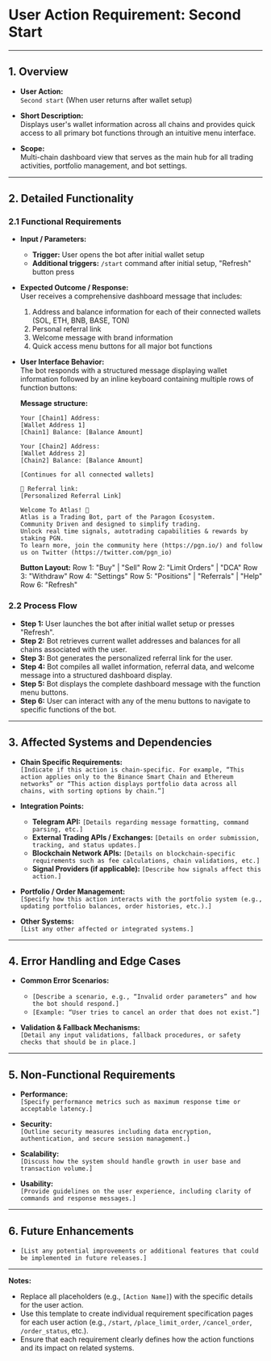 # User Action Requirement: Second Start

---

## 1. Overview

- **User Action:**  
  `Second start` (When user returns after wallet setup)

- **Short Description:**  
  Displays user's wallet information across all chains and provides quick access to all primary bot functions through an intuitive menu interface.

- **Scope:**  
  Multi-chain dashboard view that serves as the main hub for all trading activities, portfolio management, and bot settings.

---

## 2. Detailed Functionality

### 2.1 Functional Requirements
- **Input / Parameters:**
    - **Trigger:** User opens the bot after initial wallet setup
    - **Additional triggers:** `/start` command after initial setup, "Refresh" button press

- **Expected Outcome / Response:**  
  User receives a comprehensive dashboard message that includes:
    1. Address and balance information for each of their connected wallets (SOL, ETH, BNB, BASE, TON)
    2. Personal referral link
    3. Welcome message with brand information
    4. Quick access menu buttons for all major bot functions

- **User Interface Behavior:**  
  The bot responds with a structured message displaying wallet information followed by an inline keyboard containing multiple rows of function buttons:

  **Message structure:**
  ```
  Your [Chain1] Address:
  [Wallet Address 1]
  [Chain1] Balance: [Balance Amount]
  
  Your [Chain2] Address:
  [Wallet Address 2]
  [Chain2] Balance: [Balance Amount]
  
  [Continues for all connected wallets]
  
  🔗 Referral link:
  [Personalized Referral Link]
  
  Welcome To Atlas! 🚀
  Atlas is a Trading Bot, part of the Paragon Ecosystem.
  Community Driven and designed to simplify trading.
  Unlock real time signals, autotrading capabilities & rewards by staking PGN.
  To learn more, join the community here (https://pgn.io/) and follow us on Twitter (https://twitter.com/pgn_io)
  ```

  **Button Layout:**
  Row 1: "Buy" | "Sell"
  Row 2: "Limit Orders" | "DCA"
  Row 3: "Withdraw"
  Row 4: "Settings"
  Row 5: "Positions" | "Referrals" | "Help"
  Row 6: "Refresh"

### 2.2 Process Flow
- **Step 1:** User launches the bot after initial wallet setup or presses "Refresh".
- **Step 2:** Bot retrieves current wallet addresses and balances for all chains associated with the user.
- **Step 3:** Bot generates the personalized referral link for the user.
- **Step 4:** Bot compiles all wallet information, referral data, and welcome message into a structured dashboard display.
- **Step 5:** Bot displays the complete dashboard message with the function menu buttons.
- **Step 6:** User can interact with any of the menu buttons to navigate to specific functions of the bot.

---

## 3. Affected Systems and Dependencies

- **Chain Specific Requirements:**  
  `[Indicate if this action is chain-specific. For example, “This action applies only to the Binance Smart Chain and Ethereum networks” or “This action displays portfolio data across all chains, with sorting options by chain.”]`

- **Integration Points:**
    - **Telegram API:** `[Details regarding message formatting, command parsing, etc.]`
    - **External Trading APIs / Exchanges:** `[Details on order submission, tracking, and status updates.]`
    - **Blockchain Network APIs:** `[Details on blockchain-specific requirements such as fee calculations, chain validations, etc.]`
    - **Signal Providers (if applicable):** `[Describe how signals affect this action.]`

- **Portfolio / Order Management:**  
  `[Specify how this action interacts with the portfolio system (e.g., updating portfolio balances, order histories, etc.).]`

- **Other Systems:**  
  `[List any other affected or integrated systems.]`

---

## 4. Error Handling and Edge Cases

- **Common Error Scenarios:**
    - `[Describe a scenario, e.g., “Invalid order parameters” and how the bot should respond.]`
    - `[Example: “User tries to cancel an order that does not exist.”]`

- **Validation & Fallback Mechanisms:**  
  `[Detail any input validations, fallback procedures, or safety checks that should be in place.]`

---

## 5. Non-Functional Requirements

- **Performance:**  
  `[Specify performance metrics such as maximum response time or acceptable latency.]`

- **Security:**  
  `[Outline security measures including data encryption, authentication, and secure session management.]`

- **Scalability:**  
  `[Discuss how the system should handle growth in user base and transaction volume.]`

- **Usability:**  
  `[Provide guidelines on the user experience, including clarity of commands and response messages.]`

---

## 6. Future Enhancements

- `[List any potential improvements or additional features that could be implemented in future releases.]`

---

**Notes:**
- Replace all placeholders (e.g., `[Action Name]`) with the specific details for the user action.
- Use this template to create individual requirement specification pages for each user action (e.g., `/start`, `/place_limit_order`, `/cancel_order`, `/order_status`, etc.).
- Ensure that each requirement clearly defines how the action functions and its impact on related systems.